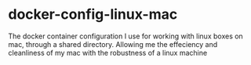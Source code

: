 # docker-config-linux-mac
The docker container configuration I use for working with linux boxes on mac, through a shared directory. Allowing me the effeciency and cleanliness of my mac with the robustness of a linux machine
